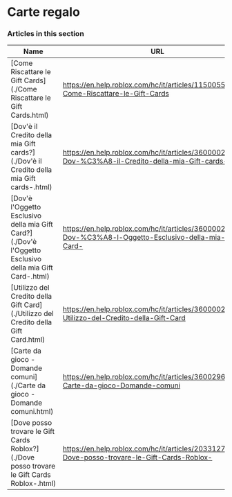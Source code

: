 # Carte regalo  
### Articles in this section
Name|URL
-|-
[Come Riscattare le Gift Cards](./Come Riscattare le Gift Cards.html) |https://en.help.roblox.com/hc/it/articles/115005566223-Come-Riscattare-le-Gift-Cards
[Dov'è il Credito della mia Gift cards?](./Dov'è il Credito della mia Gift cards-.html) |https://en.help.roblox.com/hc/it/articles/360000291806-Dov-%C3%A8-il-Credito-della-mia-Gift-cards-
[Dov'è l'Oggetto Esclusivo della mia Gift Card?](./Dov'è l'Oggetto Esclusivo della mia Gift Card-.html) |https://en.help.roblox.com/hc/it/articles/360000230863-Dov-%C3%A8-l-Oggetto-Esclusivo-della-mia-Gift-Card-
[Utilizzo del Credito della Gift Card](./Utilizzo del Credito della Gift Card.html) |https://en.help.roblox.com/hc/it/articles/360000291786-Utilizzo-del-Credito-della-Gift-Card
[Carte da gioco - Domande comuni](./Carte da gioco - Domande comuni.html) |https://en.help.roblox.com/hc/it/articles/360029697131-Carte-da-gioco-Domande-comuni
[Dove posso trovare le Gift Cards Roblox?](./Dove posso trovare le Gift Cards Roblox-.html) |https://en.help.roblox.com/hc/it/articles/203312720-Dove-posso-trovare-le-Gift-Cards-Roblox-